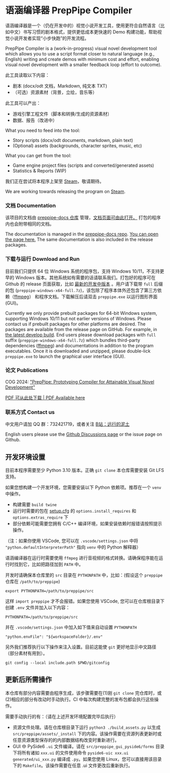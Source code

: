 # 语涵编译器 PrepPipe Compiler

语涵编译器是一个（仍在开发中的）视觉小说开发工具，使用更符合自然语言（比如中文）书写习惯的剧本格式，提供更低成本更快速的 Demo 构建功能，帮助视觉小说开发者实现“小步快跑”的开发流程。

PrepPipe Compiler is a (work-in-progress) visual novel development tool which allows you to use a script format closer to natural language (e.g., English) writing and create demos with minimum cost and effort, enabling visual novel development with a smaller feedback loop (effort to outcome).

此工具读取以下内容：
* 剧本 (docx/odt 文档，Markdown, 纯文本 TXT)
* （可选）资源素材（背景，立绘，音乐等）

此工具可以产出：
* 游戏引擎工程文件（脚本和转换/生成的资源素材）
* 数据、报告（改进中）

What you need to feed into the tool:
* Story scripts (docx/odt documents, markdown, plain text)
* (Optional) assets (backgrounds, character sprites, music, etc)

What you can get from the tool:
* Game engine project files (scripts and converted/generated assets)
* Statistics & Reports (WIP)

我们正在尝试将本程序上架至 [Steam](https://store.steampowered.com/app/2961200/)，敬请期待。

We are working towards releasing the program on [Steam](https://store.steampowered.com/app/2961200/).

### 文档 Documentation

该项目的文档由 [preppipe-docs 仓库](https://github.com/PrepPipe/preppipe-docs) 管理，[文档页面可由此打开。](https://preppipe.github.io/preppipe-docs/) 打包的程序内也会附带相同的文档。

The documentation is managed in the [preppipe-docs repo](https://github.com/PrepPipe/preppipe-docs). [You can open the page here.](https://preppipe.github.io/preppipe-docs/) The same documentation is also included in the release packages.

### 下载与运行 Download and Run

目前我们只提供 64 位 Windows 系统的程序包，支持 Windows 10/11，不支持更早的 Windows 版本。其他系统如有需要的话请联系我们。打包好的程序可在 Github 的 release 页面获取，比如 [最新的开发中版本](https://github.com/PrepPipe/preppipe-python/releases/tag/latest-develop) 。用户请下载带 `full` 后缀的包 (`preppipe-windows-x64-full.7z`)，该包除了程序本体外还包含了第三方依赖（[ffmpeg](https://ffmpeg.org/)） 和程序文档。下载解压后请双击 `preppipe.exe` 以运行图形界面 (GUI)。

Currently we only provide prebuilt packages for 64-bit Windows system, supporting Windows 10/11 but not earlier versions of Windows. Please contact us if prebuilt packages for other platforms are desired. The packages are available from the release page on GitHub. For example, in [the latest develop build](https://github.com/PrepPipe/preppipe-python/releases/tag/latest-develop). End users please download packages with `full` suffix (`preppipe-windows-x64-full.7z`) which bundles third-party dependencies ([ffmpeg](https://ffmpeg.org/)) and documentations in addition to the program executables. Once it is downloaded and unzipped, please double-lick `preppipe.exe` to launch the graphical user interface (GUI).

### 论文 Publications

COG 2024: ["PrepPipe: Prototyping Compiler for Attainable Visual Novel Development"](http://doi.org/10.1109/CoG60054.2024.10645615)

[PDF 可从此处下载 | PDF Available here](https://www.researchgate.net/publication/383516971_PrepPipe_Prototyping_Compiler_for_Attainable_Visual_Novel_Development)

### 联系方式 Contact us

中文用户请加 QQ 群：732421719，或者关注 [B站：远行的泥土](https://space.bilibili.com/2132259509)

English users please use the [Github Discussions page](https://github.com/PrepPipe/preppipe-python/discussions) or the issue page on Github.

## 开发环境设置

目前本程序需要至少 Python 3.10 版本。正确 `git clone` 本仓库需要安装 Git LFS 支持。

如果您想构建一个开发环境，您需要安装以下 Python 依赖项。推荐在一个 `venv` 中操作。
  * 构建需要 `build twine`
  * 运行时需要的包在 [setup.cfg](setup.cfg) 的 `options.install_requires` 和 `options.extras_require` 下
  * 部分依赖可能需要您拥有 C/C++ 编译环境，如果安装依赖时报错请按照提示操作。

（注：如果你使用 VSCode, 您可以在 `.vscode/settings.json` 中将 `"python.defaultInterpreterPath"` 指向 `venv` 中的 Python 解释器）

语涵编译器在运行时需要使用 `ffmpeg` 进行音视频的格式转换。请确保程序能在运行时找到它，比如把路径加到 `PATH` 中。

开发时请确保本仓库里的 `src` 目录在 `PYTHONPATH` 中，比如：(假设这个 `preppipe` 仓库在 `/path/to/preppipe`)
```
export PYTHONPATH=/path/to/preppipe/src
```

这样 `import preppipe` 才不会报错。如果您使用 VSCode, 您可以在仓库根目录下创建 `.env` 文件并加入以下内容：
```
PYTHONPATH=/path/to/preppipe/src
```

并在 `.vscode/settings.json` 中加入如下值来自动设置 `PYTHONPATH`
```
"python.envFile": "${workspaceFolder}/.env"
```

另外我们推荐执行以下操作来注入设置。目前这能使 `git` 更好地显示中文路径（部分素材有用到）。
```
git config --local include.path $PWD/gitconfig
```

## 更新后所需操作

本仓库有部分内容需要由程序生成，该步骤需要在(1)刚 `git clone` 完仓库时，或(2)相应的部分有改动时手动执行。CI 中每次构建完整的发布包都会执行这些操作。

需要手动执行的有：（请在上述开发环境配置完毕后执行）
* 资源文件处理。请在仓库根目录下运行 `python3 ./build_assets.py` 以生成 `src/preppipe/assets/_install` 下的内容。该操作需要在资源列表更新时或任意资源类型保存的的内部数据结构改变时重新进行。
* GUI 中 PySide6 `.ui` 文件编译。请在 `src/preppipe_gui_pyside6/forms` 目录下将所有诸如 `xxx.ui` 的文件使用命令 `pyside6-uic xxx.ui generated/ui_xxx.py` 编译成 `.py`。如果您使用 Linux，您可以直接用该目录下的 `Makefile`。该操作需要在任意 .ui 文件更改后重新执行。
